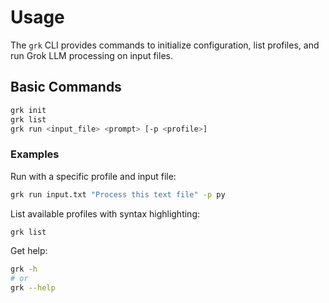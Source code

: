  # Usage
 
 The `grk` CLI provides commands to initialize configuration, list profiles, and run Grok LLM processing on input files.
 
 ## Basic Commands
 
 ```bash
 grk init
 grk list
 grk run <input_file> <prompt> [-p <profile>]
 ```
 
 ### Examples
 
 Run with a specific profile and input file:
 
 ```bash
 grk run input.txt "Process this text file" -p py
 ```
 
 List available profiles with syntax highlighting:
 
 ```bash
 grk list
 ```
 
 Get help:
 
 ```bash
 grk -h
 # or
 grk --help
 ```
